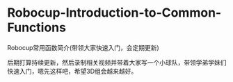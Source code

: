 # Robocup-Introduction-to-Common-Functions
Robocup常用函数简介(带领大家快速入门，会定期更新)


后期打算持续更新，然后录制相关视频并带着大家写一个小球队，带领学弟学妹们快速入门，嗯先这样吧，希望3D组会越来越好。
